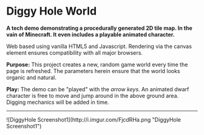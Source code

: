 # Diggy Hole World
<b>A tech demo demonstrating a procedurally generated 2D tile map. In the vain of Minecraft. It even includes a playable animated character.</b>

Web based using vanilla HTML5 and Javascript. Rendering via the canvas element ensures compatibility with all major browsers.

<b>Purpose:</b> This project creates a new, random game world every time the page is refreshed. The parameters herein ensure that the world looks organic and natural.

<b>Play:</b> The demo can be "played" with the <i>arrow keys</i>. An animated dwarf character is free to move and jump around in the above ground area. Digging mechanics will be added in time.
<hr>
![DiggyHole Screenshot1](http://i.imgur.com/FjcdRHa.png "DiggyHole Screenshot1")
